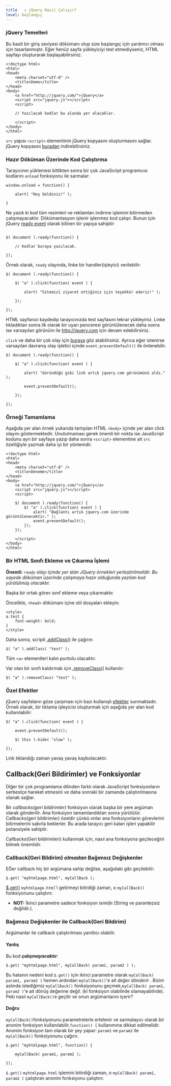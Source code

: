 ```yaml
---
title   : jQuery Nasıl Çalışır?
level: başlangıç
---
```


### jQuery Temelleri
Bu basit bir giriş seviyesi dökümanı olup size başlangıç için yardımcı olması için tasarlanmıştır. Eğer henüz sayfa yükleyiciyi test etmediyseniz, HTML sayfayı oluşturarak başlayabilirsiniz:

```
<!doctype html>
<html>
<head>
	<meta charset="utf-8" />
	<title>Demo</title>
</head>
<body>
	<a href="http://jquery.com/">jQuery</a>
	<script src="jquery.js"></script>
	<script>

	// Yazılacak kodlar bu alanda yer alacaklar.

	</script>
</body>
</html>
```

`src` yapısı `<script>` elementinin jQuery kopyasını oluşturmasını sağlar. jQuery kopyasını [buradan](http://jquery.com/download/) indirebilirsiniz.

### Hazır Döküman Üzerinde Kod Çalıştırma

Tarayıcının yüklemesi bittikten sonra bir çok JavaScript programcısı kodlarını `onload` fonksiyonu ile sarmalar:

```
window.onload = function() {

	alert( "Hoş Geldiniz!" );

}
```

Ne yazık ki kod tüm resimleri ve reklamları indirme işlemini bitirmeden çalışmayacaktır. Dökümantasyon işlenir işlenmez kod çalışır. Bunun için jQuery [ready event](http://api.jquery.com/ready/) olarak bilinen bir yapıya sahiptir:

```

$( document ).ready(function() {

	// Kodlar buraya yazılacak.

});
```

Örnek olarak, `ready` olayında, linke bir handler(işleyici) verilebilir:

```
$( document ).ready(function() {

	$( "a" ).click(function( event ) {

		alert( "Sitemizi ziyaret ettiğiniz için teşekkür ederiz!" );

	});

});
```

HTML sayfanızı kaydedip tarayıcınızda test sayfasını tekrar yükleyiniz. Linke tıkladıktan sonra ilk olarak bir uyarı penceresi görüntülenecek daha sonra ise varsayılan görünüm ile http://jquery.com için devam edebilirsiniz.

`click` ve daha bir çok olay için [buraya](http://api.jquery.com/category/events/) göz atabilirsiniz. Ayrıca eğer istenirse varsayılan davranış olay işletici içinde `event.preventDefault()` ile önlenebilir.

```
$( document ).ready(function() {

	$( "a" ).click(function( event ) {

		alert( "Göründüğü gibi link artık jquery.com görünümünü aldı." );

		event.preventDefault();

	});

});
```

### Örneği Tamamlama

Aşağıda yer alan örnek yukarıda tartışılan HTML `<body>` içinde yer alan click olayını göstermektedir. Unutulmaması gerek önemli bir nokta ise JavaScript kodunu ayrı bir sayfaya yazıp daha sonra `<script>` elementine ait `src` özelliğiyle yazmak daha iyi bir yöntemdir.

```
<!doctype html>
<html>
<head>
	<meta charset="utf-8" />
	<title>Deneme</title>
</head>
<body>
	<a href="http://jquery.com/">jQuery</a>
	<script src="jquery.js"></script>
	<script>

	$( document ).ready(function() {
		$( "a" ).click(function( event ) {
			alert( "Bağlantı artık jquery.com üzerinde görüntülenecektir." );
			event.preventDefault();
		});
	});

	</script>
</body>
</html>
```

### Bir HTML Sınıfı Ekleme ve Çıkarma İşlemi

**Önemli:** *`ready` olayı içinde yer alan JQuery örnekleri yerleştirilmelidir. Bu sayede  döküman üzerinde çalışmaya hazır olduğunda yazılan kod yürütülmüş olacaktır.*

Başka bir ortak görev sınıf ekleme veya çıkarmaktır.

Öncelikle, `<head>` dökümanı içine stil dosyaları ekleyin:

```
<style>
a.test {
	font-weight: bold;
}
</style>
```

Daha sonra, scripti [.addClass()](http://api.jquery.com/addClass/) ile çağırın:

```
$( "a" ).addClass( "test" );
```

Tüm `<a>` elementleri kalın puntolu olacaktır.

Var olan bir sınıfı kaldırmak için [.removeClass()](http://api.jquery.com/removeClass/) kullanılır:

```
$( "a" ).removeClass( "test" );
```

### Özel Efektler

jQuery sayfaların göze çarpması için bazı kullanışlı [efektler](http://api.jquery.com/category/effects/) sunmaktadır. Örnek olarak, bir tıklama işleyicisi oluşturmak için aşağıda yer alan kod kullanılabilir:

```
$( "a" ).click(function( event ) {

	event.preventDefault();

	$( this ).hide( "slow" );

});
```

Link tıklandığı zaman yavaş yavaş kaybolacaktır.

## Callback(Geri Bildirimler) ve Fonksiyonlar

Diğer bir çok programlama dilinden farklı olarak JavaScript fonksiyonların serbestçe hareket etmesini ve daha sonraki bir zamanda çalıştırılmasına olanak sağlar.

Bir *callbacks(geri bildirimler)* fonksiyon olarak başka bir yere argüman olarak gönderilir. Ana fonksiyon tamamlandıktan sonra yürütülür. Callbacks(geri bildirimler) özeldir çünkü onlar ana fonksiyonların görevlerini bitirmelerini sabırla beklerler. Bu arada tarayıcı geri kalan işleri yapabilir potansiyele sahiptir.

Callbacks(Geri bildirimleri) kullanmak için, nasıl ana fonksiyona geçileceğini bilmek önemlidir.

### Callback(Geri Bildirim)  *olmadan* Bağımsız Değişkenler

EĞer callback hiç bir argümana sahip değilse, aşağıdaki gibi geçilebilir:

```
$.get( "myhtmlpage.html", myCallBack );
```

[$.get()](http://api.jquery.com/jQuery.get/) `myhtmlpage.html`'i getirmeyi bitirdiği zaman, o `myCallBack()` fonksiyonunu çalıştırır.

* **NOT:** İkinci parametre sadece fonksiyon ismidir.(String ve parantezsiz değildir.).

### Bağımsız Değişkenler ile Callback(Geri Bildirim)

Argümanlar ile callback çalıştırılması yanıltıcı olabilir.

#### Yanlış
Bu kod ***çalışmayacaktır***:

```
$.get( "myhtmlpage.html", myCallBack( param1, param2 ) );
```

Bu hatanın nedeni kod `$.get()` için ikinci parametre olarak `myCallBack( param1, param2 )` hemen ardından `myCallBack()`'e ait *değer dönderir* . Bizim aslında istediğimiz `myCallBack()` fonksiyonunu geçmek,`myCallBack( param1, param2 )`'e ait dönüş değerine değil. (ki fonksiyon olabilirde olamayabilirde). Peki nasıl `myCallBack()`e geçilir *ve* onun argümanlarını içerir?

#### Doğru

`myCallBack()`fonksiyonunu parametrelerle ertelenir ve sarmalayıcı olarak bir anonim fonksiyon kullanılabilir.`function() {` kullanımına dikkat edilmelidir. Anonim fonksiyon tam olarak bir şey yapar: `param1` ve `param2` ile `myCallBack()` fonksiyonunu çağırır.

```
$.get( "myhtmlpage.html", function() {

	myCallBack( param1, param2 );

});
```

`$.get()` `myhtmlpage.html` işlemini bitirdiği zaman, o `myCallBack( param1, param2 )` çalıştıran anonim fonksiyonu çalıştırır.
